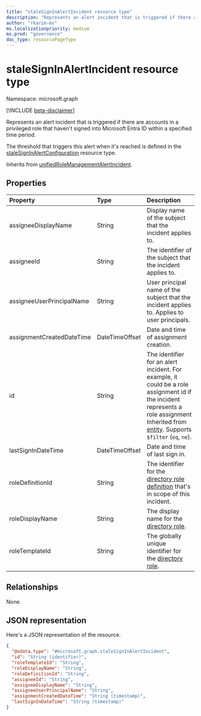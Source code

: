 ```yaml
---
title: "staleSignInAlertIncident resource type"
description: "Represents an alert incident that is triggered if there are accounts in a privileged role that haven't signed into Microsoft Entra ID within a specified time period."
author: "rkarim-ms"
ms.localizationpriority: medium
ms.prod: "governance"
doc_type: resourcePageType
---
```


# staleSignInAlertIncident resource type

Namespace: microsoft.graph

[!INCLUDE [beta-disclaimer](../../includes/beta-disclaimer.md)]

Represents an alert incident that is triggered if there are accounts in a privileged role that haven't signed into Microsoft Entra ID within a specified time period.

The threshold that triggers this alert when it's reached is defined in the [staleSignInAlertConfiguration](../resources/stalesigninalertconfiguration.md) resource type.

Inherits from [unifiedRoleManagementAlertIncident](../resources/unifiedrolemanagementalertincident.md).

## Properties
|Property|Type|Description|
|:---|:---|:---|
|assigneeDisplayName|String|Display name of the subject that the incident applies to.|
|assigneeId|String|The identifier of the subject that the incident applies to.|
|assigneeUserPrincipalName|String|User principal name of the subject that the incident applies to. Applies to user principals.|
|assignmentCreatedDateTime|DateTimeOffset|Date and time of assignment creation.|
|id|String|The identifier for an alert incident. For example, it could be a role assignment id if the incident represents a role assignment Inherited from [entity](../resources/entity.md). Supports `$filter` (`eq`, `ne`).|
|lastSignInDateTime|DateTimeOffset|Date and time of last sign in.|
|roleDefinitionId|String|The identifier for the [directory role definition](unifiedroledefinition.md) that's in scope of this incident.|
|roleDisplayName|String|The display name for the [directory role](unifiedroledefinition.md).|
|roleTemplateId|String|The globally unique identifier for the [directory role](unifiedroledefinition.md).|

## Relationships
None.

## JSON representation
Here's a JSON representation of the resource.
<!-- {
  "blockType": "resource",
  "keyProperty": "id",
  "@odata.type": "microsoft.graph.staleSignInAlertIncident",
  "baseType": "microsoft.graph.unifiedRoleManagementAlertIncident",
  "openType": false
}
-->
``` json
{
  "@odata.type": "#microsoft.graph.staleSignInAlertIncident",
  "id": "String (identifier)",
  "roleTemplateId": "String",
  "roleDisplayName": "String",
  "roleDefinitionId": "String",
  "assigneeId": "String",
  "assigneeDisplayName": "String",
  "assigneeUserPrincipalName": "String",
  "assignmentCreatedDateTime": "String (timestamp)",
  "lastSignInDateTime": "String (timestamp)"
}
```
